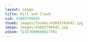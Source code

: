 ```yaml
---
layout: image
title: Hill and Cloud
uid: 43693745645
thumb: images/thumbs/43693745645.jpg
image: images/43693745645.jpg
album: 72157699604627701
---
```



